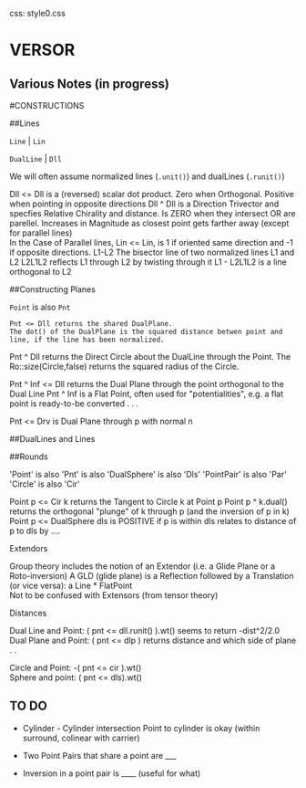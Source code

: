 css: style0.css

VERSOR
===
 
Various Notes (in progress)
---                      
#CONSTRUCTIONS

##Lines

`Line` | `Lin`

`DualLine` | `Dll`

We will often assume normalized lines (`.unit()`) and dualLines (`.runit()`)
  
  Dll <= Dll is a (reversed) scalar dot product.  Zero when Orthogonal. Positive when pointing in opposite directions
  Dll ^ Dll is a Direction Trivector and specfies Relative Chirality and distance.  Is ZERO when they intersect OR are parellel. 
  Increases in Magnitude as closest point gets farther away (except for parallel lines)    
  In the Case of Parallel lines, Lin <= Lin, is 1 if oriented same direction and -1 if opposite directions. 
  L1-L2 The bisector line of two normalized lines L1 and L2
  L2L1L2 reflects L1 through L2 by twisting through it
  L1 - L2L1L2 is a line orthogonal to L2


##Constructing Planes

`Point` is also `Pnt`

	Pnt <= Dll returns the shared DualPlane. 
    The dot() of the DualPlane is the squared distance betwen point and line, if the line has been normalized.

  Pnt ^ Dll returns the Direct Circle about the DualLine through the Point.
    The Ro::size(Circle,false) returns the squared radius of the Circle.
 
  Pnt ^ Inf <= Dll returns the Dual Plane through the point orthogonal to the Dual Line
    Pnt ^ Inf is a Flat Point, often used for "potentialities", e.g. a flat point is ready-to-be converted . . .

  Pnt <= Drv is Dual Plane through p with normal n

##DualLines and Lines


##Rounds

  'Point' is also 'Pnt' is also 'DualSphere' is also 'Dls'
  'PointPair' is also 'Par'
  'Circle' is also 'Cir'

  Point p <= Cir k returns the Tangent to Circle k at Point p
  Point p ^ k.dual() returns the orthogonal "plunge" of k through p (and the inversion of p in k)
  Point p <= DualSphere dls is POSITIVE if p is within dls
	relates to distance of p to dls by .... 

Extendors

  Group theory includes the notion of an Extendor (i.e. a Glide Plane or a Roto-inversion)
  A GLD (glide plane) is a Reflection followed by a Translation (or vice versa): a Line * FlatPoint  
  Not to be confused with Extensors (from tensor theory)

Distances

  Dual Line and Point: ( pnt <= dll.runit() ).wt() seems to return -dist^2/2.0 
  Dual Plane and Point: ( pnt <= dlp ) returns distance and which side of plane . .

  Circle and Point: -( pnt <= cir ).wt()  
  Sphere and point: ( pnt <= dls).wt()

TO DO
---

*   Cylinder - Cylinder intersection
Point to cylinder is okay (within surround, colinear with carrier)

*   Two Point Pairs that share a point are ___
*   Inversion in a point pair is ____ (useful for what)	

